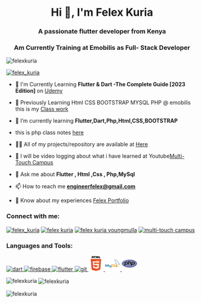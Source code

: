 <h1 align="center">Hi 👋, I'm Felex Kuria</h1>
<h3 align="center">A passionate flutter developer from Kenya</h3>
<h3 align="center">Am Currently Training at Emobilis as Full- Stack Developer </h3>

<p align="left"> <img src="https://komarev.com/ghpvc/?username=felexkuria&label=Profile%20views&color=0e75b6&style=flat" alt="felexkuria" /> </p>

<!-- <p align="left"> <a href="https://github.com/ryo-ma/github-profile-trophy"><img src="https://github-profile-trophy.vercel.app/?username=felexkuria" alt="felexkuria" /></a> </p> -->

<p align="left"> <a href="https://twitter.com/felex_kuria" target="blank"><img src="https://img.shields.io/twitter/follow/felex_kuria?logo=twitter&style=for-the-badge" alt="felex_kuria" /></a> </p>

-  📱 I'm Currently Learning **Flutter & Dart -The Complete Guide [2023 Edition]** on  [Udemy](https://www.udemy.com/share/101rfI3@AU71fr3SG4Owgg4Xrg7RWtSk8yqwGgforaJCETVFSOGqgVMfoHlYex3eXAYP_mbZ/)
- 🔭 Previously Learning Html CSS BOOTSTRAP MYSQL PHP @ emobilis this is my [Class work](https://github.com/felexkuria/Net-Ninja)

- 🌱 I’m currently learning **Flutter,Dart,Php,Html,CSS,BOOTSTRAP**
- this is php class notes [here](https://github.com/felexkuria/Note-Taking/edit/master/Felex%20Life/Programming/Web/Backend/Language/Php/Php.md)

- 👨‍💻 All of my projects/repository are available at [Here](https://github.com/felexkuria?tab=repositories)

- 📝 I will be video logging about what i have learned at Youtube[Multi-Touch Campus](https://www.youtube.com/channel/UCUWjYRjLM9xFJl8t-ZMwYvg)

- 💬 Ask me about **Flutter , Html ,Css , Php,MySql**

- 📫 How to reach me **engineerfelex@gmail.com**

- 📄 Know about my experiences [Felex Portfolio](https://felexkuria.github.io/Felex_portfolio/)

<h3 align="left">Connect with me:</h3>
<p align="left">
<a href="https://twitter.com/felex_kuria" target="blank"><img align="center" src="https://raw.githubusercontent.com/rahuldkjain/github-profile-readme-generator/master/src/images/icons/Social/twitter.svg" alt="felex_kuria" height="30" width="40" /></a>
<a href="https://linkedin.com/in/felex kuria" target="blank"><img align="center" src="https://raw.githubusercontent.com/rahuldkjain/github-profile-readme-generator/master/src/images/icons/Social/linked-in-alt.svg" alt="felex kuria" height="30" width="40" /></a>
<a href="https://fb.com/felex kuria youngmulla" target="blank"><img align="center" src="https://raw.githubusercontent.com/rahuldkjain/github-profile-readme-generator/master/src/images/icons/Social/facebook.svg" alt="felex kuria youngmulla" height="30" width="40" /></a>
<a href="https://www.youtube.com/c/multi-touch campus" target="blank"><img align="center" src="https://raw.githubusercontent.com/rahuldkjain/github-profile-readme-generator/master/src/images/icons/Social/youtube.svg" alt="multi-touch campus" height="30" width="40" /></a>
</p>

<h3 align="left">Languages and Tools:</h3>
<p align="left"> <a href="https://dart.dev" target="_blank" rel="noreferrer"> <img src="https://www.vectorlogo.zone/logos/dartlang/dartlang-icon.svg" alt="dart" width="40" height="40"/> </a> <a href="https://firebase.google.com/" target="_blank" rel="noreferrer"> <img src="https://www.vectorlogo.zone/logos/firebase/firebase-icon.svg" alt="firebase" width="40" height="40"/> </a> <a href="https://flutter.dev" target="_blank" rel="noreferrer"> <img src="https://www.vectorlogo.zone/logos/flutterio/flutterio-icon.svg" alt="flutter" width="40" height="40"/> </a> <a href="https://git-scm.com/" target="_blank" rel="noreferrer"> <img src="https://www.vectorlogo.zone/logos/git-scm/git-scm-icon.svg" alt="git" width="40" height="40"/> </a> <a href="https://www.w3.org/html/" target="_blank" rel="noreferrer"> <img src="https://raw.githubusercontent.com/devicons/devicon/master/icons/html5/html5-original-wordmark.svg" alt="html5" width="40" height="40"/> </a> <a href="https://www.mysql.com/" target="_blank" rel="noreferrer"> <img src="https://raw.githubusercontent.com/devicons/devicon/master/icons/mysql/mysql-original-wordmark.svg" alt="mysql" width="40" height="40"/> </a> <a href="https://www.php.net" target="_blank" rel="noreferrer"> <img src="https://raw.githubusercontent.com/devicons/devicon/master/icons/php/php-original.svg" alt="php" width="40" height="40"/> </a> </p>

<p><img align="left" src="https://github-readme-stats.vercel.app/api/top-langs?username=felexkuria&show_icons=true&locale=en&layout=compact" alt="felexkuria" /></p>

<p>&nbsp;<img align="center" src="https://github-readme-stats.vercel.app/api?username=felexkuria&show_icons=true&locale=en" alt="felexkuria" /></p>

<p><img align="center" src="https://github-readme-streak-stats.herokuapp.com/?user=felexkuria&" alt="felexkuria" /></p>
